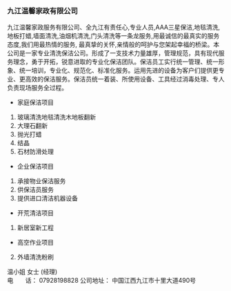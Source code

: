 
### 九江温馨家政有限公司

九江温馨家政服务有限公司、全九江有责任心,专业人员,AAA三星保洁,地毯清洗,地板打蜡,墙面清洗,油烟机清洗,门头清洗等一条龙服务,用最诚信的最真实的服务态度,我们用最热情的服务, 最真挚的关怀,亲情般的呵护与您架起幸福的桥梁。本公司是一家专业清洗保洁公司。形成了一支技术力量雄厚，管理规范，具有现代服务理念，勇于开拓，锐意进取的专业化保洁团队。保洁员工实行统一管理、统一形象、统一培训，专业化、规范化、标准化服务。运用先进的设备为客户们提供更专业、更高效的保洁服务。保洁员统一着装、所使用设备、工具经过消毒处理、专人负责现场服务全过程。  

- 家庭保洁项目   
1. 玻璃清洗地毯清洗木地板翻新 
2. 大理石翻新 
3. 抛光打蜡 
4. 结晶 
5. 石材防滑处理   
- 企业保洁项目  
1. 承接物业保洁服务
2. 供保洁员服务
3. 提供进口清洁机器设备
- 开荒清洁项目  
1. 新居室新工程  
- 高空作业项目  
2. 外墙清洗粉刷


温小姐 女士 (经理)	 
电　　话：	07928198828
公司地址：	中国江西九江市十里大道490号
